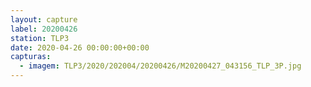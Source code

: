 ```yaml
---
layout: capture
label: 20200426
station: TLP3
date: 2020-04-26 00:00:00+00:00
capturas:
  - imagem: TLP3/2020/202004/20200426/M20200427_043156_TLP_3P.jpg
---
```

